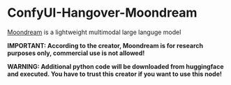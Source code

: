 # ConfyUI-Hangover-Moondream
[Moondream](https://huggingface.co/vikhyatk/moondream1) is a lightweight multimodal large languge model


**IMPORTANT: According to the creator, Moondream is for research purposes only, commercial use is not allowed!**

**WARNING: Additional python code will be downloaded from huggingface and executed. You have to trust this creator if you want to use this node!**
